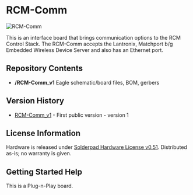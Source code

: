 RCM-Comm
========================

![RCM-Comm](http://engineering3.org/wp-content/uploads/2015/02/RCM-Comm_small.jpg)

This is an interface board that brings communication options to the RCM Control Stack. The RCM-Comm accepts the Lantronix, Matchport b/g Embedded Wireless Device Server and also has an Ethernet port.


Repository Contents
-------------------

* **/RCM-Comm_v1** Eagle schematic/board files, BOM, gerbers


Version History
---------------
* [RCM-Comm_v1](https://github.com/Engineering-3/RCM-Comm/tree/master/RCM-Comm_v1) - First public version - version 1 


License Information
-------------------
Hardware is released under [Solderpad Hardware License v0.51](http://solderpad.org/licenses/SHL-0.51/).
Distributed as-is; no warranty is given.


Getting Started Help
--------------------
This is a Plug-n-Play board.